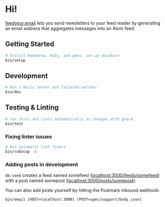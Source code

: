 # Hi!

[feedyour.email](https://feedyour.email) lets you send newsletters to your feed reader by generating an email address that aggregates messages into an Atom feed.

## Getting Started

``` sh
# Install Homebrew, Ruby, and gems, set up database
bin/setup
```

## Development

```sh
# Run a Rails server and Tailwind watcher
bin/dev
```

## Testing & Linting

```sh
# run tests and lints automatically on changes with guard
bin/test
```

### Fixing linter issues

```sh
# Run automatic lint fixers
bin/rubocop -A
```

### Adding posts in development

`db:seed` creates a feed named somefeed ([localhost:3000/feeds/somefeed](http://localhost:3000/feeds/somefeed)) with a post named somepost ([localhost:3000/posts/somepost](http://localhost:3000/posts/somepost)).

You can also add posts yourself by hitting the Postmark inbound webhook:

```
bin/email [HOST=localhost:3000] [POST=spec/support/body.json]
```
